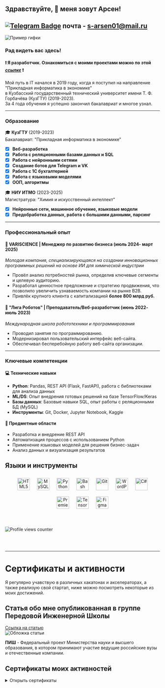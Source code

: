 ## Здравствуйте, 👋 меня зовут Арсен!  
  
  
[![Telegram Badge](https://img.shields.io/badge/-Арсен_Саркисян-blue?style=flat&logo=Telegram&logoColor=white)](https://t.me/Riddarsi) почта - s-arsen01@mail.ru
---

![Пример гифки](https://i.pinimg.com/originals/4a/90/9b/4a909b1ab71a2956800d8ceedc3ba99a.gif)

### Рад видеть вас здесь!  
#### :exclamation: Я разработчик. Ознакомиться с моими проектами можно по этой *[ссылке](https://github.com/Riddars/Check_List/blob/main/README.md)* :exclamation:

Мой путь в IT начался в 2019 году, когда я поступил на направление "Прикладная информатика в экономике"  
в Кузбасский государственный технический университет имени Т. Ф. Горбачёва (КузГТУ) (2019-2023).  
За 4 года обучения я успешно закончил бакалавриат и многое узнал.

---
### Образование
  
🎓 **КузГТУ** (2019-2023)  
Бакалавриат: "Прикладная информатика в экономике"  
- [X] **Веб-разработка**
- [X] **Работа с реляционными базами данных и SQL**
- [X] **Работа с нейронными сетями**
- [X] **Создание ботов для Telegram и VK**
- [X] **Работа с 1С бухгалтерией**
- [X] **Работа с языковыми моделями**
- [X] **ООП, алгоритмы**

🎓 **НИУ ИТМО** (2023-2025)  
Магистратура: "Химия и искусственный интеллект"  
- [X] **Нейронные сети, машинное обучение, языковые модели**
- [X] **Предобработка данных, работа с большими данными, парсинг**

---
  
### Профессиональный опыт
#### 🧪 VARISCIENCE | Менеджер по развитию бизнеса (июль 2024- март 2025)  
_Молодая компания, специализирующаяся на создании инновационных программных решений на основе ИИ для химической индустрии_  

- Провёл анализ потребностей рынка, определив ключевые сегменты и целевую аудиторию.  
- Разработал ценностное предложение и стратегию продвижения, что позволило увеличить узнаваемость компании на рынке B2B.   
- Привлёк крупного клиента с капитализацией **более 800 млрд руб.**  

#### 🤖 "Лига Роботов" | Преподаватель/Веб-разработчик (июнь 2022- июль 2023)  
_Международная школа робототехники и программирования_  

- Проводил занятия по программированию.  
- Модернизировал пользовательский интерфейс веб-сайта.  
- Обеспечивал бесперебойную работу веб-сайта организации.  

---

### Ключевые компетенции
#### 💻 Технические навыки
- **Python**: Pandas, REST API (Flask, FastAPI), работа с библиотеками для анализа данных
- **ML/DS**: Опыт внедрения готовых решений на базе TensorFlow/Keras
- **Базы данных**: Базовые навыки SQL, опыт работы с реляционными БД (MySQL)
- **Инструменты**: Git, Docker, Jupyter Notebook, Kaggle

#### 🧠 Предметные области
- Разработка и внедрение REST API
- Автоматизация процессов с использованием Python
- Применение языковых моделей для решения бизнес-задач
- Анализ данных и визуализация результатов

  


## Языки и инструменты 
<div align="center">  
<a href="https://en.wikipedia.org/wiki/HTML5" target="_blank"><img style="margin: 10px" src="https://profilinator.rishav.dev/skills-assets/html5-original-wordmark.svg" alt="HTML5" height="40" /></a>  
<a href="https://www.mysql.com/" target="_blank"><img style="margin: 10px" src="https://profilinator.rishav.dev/skills-assets/mysql-original-wordmark.svg" alt="MySQL" height="40" /></a>  
<a href="https://www.python.org/" target="_blank"><img style="margin: 10px" src="https://profilinator.rishav.dev/skills-assets/python-original.svg" alt="Python" height="40" /></a>  
<a href="https://www.gnu.org/software/bash/" target="_blank"><img style="margin: 10px" src="https://profilinator.rishav.dev/skills-assets/gnu_bash-icon.svg" alt="Bash" height="40" /></a>  
<a href="https://github.com/" target="_blank"><img style="margin: 10px" src="https://profilinator.rishav.dev/skills-assets/git-scm-icon.svg" alt="Git" height="40" /></a>  
<a href="https://wordpress.com/" target="_blank"><img style="margin: 10px" src="https://profilinator.rishav.dev/skills-assets/wordpress.png" alt="WordPress" height="40" /></a>  
<a href="https://docs.microsoft.com/en-us/dotnet/csharp/" target="_blank"><img style="margin: 10px" src="https://profilinator.rishav.dev/skills-assets/csharp-original.svg" alt="C#" height="40" /></a>  
<a href="https://www.adobe.com/in/products/premiere.html" target="_blank"><img style="margin: 10px" src="https://profilinator.rishav.dev/skills-assets/adobepremierepro.png" alt="Premiere Pro" height="40" /></a>  
<a href="https://www.tensorflow.org/" target="_blank"><img style="margin: 10px" src="https://profilinator.rishav.dev/skills-assets/tensorflow-icon.svg" alt="TensorFlow" height="40" /></a>  
<a href="https://www.figma.com/" target="_blank"><img style="margin: 10px" src="https://profilinator.rishav.dev/skills-assets/figma-icon.svg" alt="Figma" height="40" /></a>  
</div>  

<br/>  


<br/>  

![Profile views counter](https://komarev.com/ghpvc/?username=Riddars&&style=flat-square)  
  
<br/>  

<br />

----

# Сертификаты и активности
Я регулярно учавствую в различных хакатонах и акселераторах, а также реализую свой стартап, ниже можно посмотреть некоторые из моих достижений.

## Статья обо мне опубликованная в группе Передовой Инженерной Школы

[Ссылка на статью](https://vk.com/wall-217253520_685)  
![Обложка статьи](https://github.com/Riddars/Riddars/assets/80139269/03b4ca1d-804a-41c3-adda-5105144c1341)

**ПИШ** - Федеральный проект Министерства науки и высшего образования, в котором принимают участие ведущие российские вузы и отечественные компании.

## Сертификаты моих активностей
<details>
  <summary>Открыть сертификаты</summary>
   <img src="https://github.com/user-attachments/assets/05260e6e-cb86-49fd-bccb-d142ae24d80f">
  <img src="https://github.com/Riddars/Riddars/assets/80139269/dcebedcb-389e-4043-af85-fcc98ac8bcbe">
  <img src="https://github.com/Riddars/Riddars/assets/80139269/c0b18ba7-8423-4117-8929-c71b9f59a2e4">
  <img src="https://github.com/Riddars/Riddars/assets/80139269/6bd25f66-d995-4aa6-b213-96fbedd7e6cb">
  <img src="https://github.com/Riddars/Riddars/assets/80139269/667396a5-4d42-4fc6-a8f2-ef2dd33d22f8">
  <img src="https://github.com/Riddars/Riddars/assets/80139269/f453b3ee-0828-415b-96f1-591c94be96bb">
  <img src="https://github.com/Riddars/Riddars/assets/80139269/5f03c01e-3ebb-4cd6-9ad2-38e1239c7244">
  <img src="https://github.com/Riddars/Riddars/assets/80139269/8a5f16f8-3dd4-44eb-a77f-a86589a02658">
  <img src="https://github.com/Riddars/Riddars/assets/80139269/af4487ce-9717-4204-8710-f8cf9ccc9f4a">
</details>



